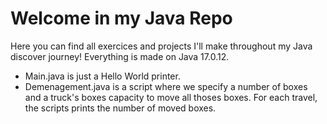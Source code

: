 # Welcome in my Java Repo

Here you can find all exercices and projects I'll make throughout my Java discover journey!
Everything is made on Java 17.0.12.

- Main.java is just a Hello World printer.
- Demenagement.java is a script where we specify a number of boxes and a truck's boxes capacity to move all thoses boxes.
For each travel, the scripts prints the number of moved boxes.